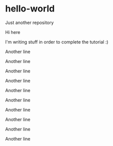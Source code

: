 # hello-world
Just another repository

Hi here

I'm writing stuff in order to complete the tutorial :)

Another line

Another line

Another line

Another line

Another line

Another line

Another line

Another line

Another line

Another line
